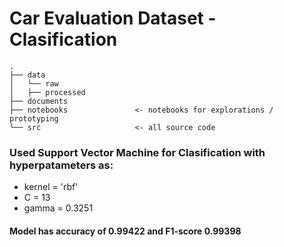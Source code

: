 # Car Evaluation Dataset - Clasification

```
.
├── data
│   └── raw
│   ├── processed
├── documents
├── notebooks               <- notebooks for explorations / prototyping
└── src                     <- all source code
```


### Used Support Vector Machine for Clasification with hyperpatameters as:
* kernel = 'rbf'
* C = 13
* gamma = 0.3251

#### Model has accuracy of 0.99422 and F1-score 0.99398
